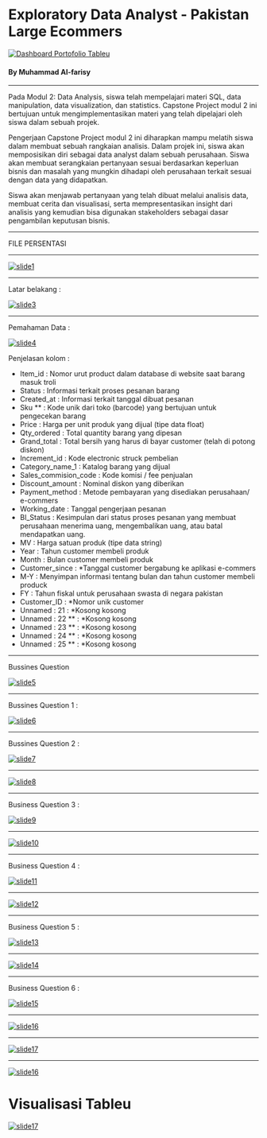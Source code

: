 
# Exploratory Data Analyst - Pakistan Large Ecommers 
[![Dashboard Portofolio Tableu](https://github.com/mhdalfarisy/EDA---Pakistan-s-Larges-Ecommers/blob/main/Images/Untitled-1-270.jpg)](https://www.linkedin.com/in/m-alfarisy97/)


#### By Muhammad Al-farisy
<hr>

Pada Modul 2: Data Analysis, siswa telah mempelajari materi SQL, data manipulation, data visualization, dan statistics. Capstone Project modul 2 ini bertujuan untuk
mengimplementasikan materi yang telah dipelajari oleh siswa dalam sebuah projek.

Pengerjaan Capstone Project modul 2 ini diharapkan mampu melatih siswa dalam membuat sebuah rangkaian analisis. Dalam projek ini, siswa akan memposisikan diri sebagai data analyst dalam sebuah perusahaan. Siswa akan membuat serangkaian pertanyaan sesuai berdasarkan keperluan bisnis dan masalah yang mungkin dihadapi oleh perusahaan terkait sesuai dengan data yang didapatkan.

Siswa akan menjawab pertanyaan yang telah dibuat melalui analisis data, membuat cerita dan visualisasi, serta mempresentasikan insight dari analisis yang kemudian bisa digunakan stakeholders sebagai dasar pengambilan keputusan bisnis.

<hr>

FILE PERSENTASI

<hr>

[![slide1](https://github.com/mhdalfarisy/EDA---Pakistan-s-Larges-Ecommers/blob/main/Images/Slide1.PNG)](h[ttps://www.solopos.com/wow-tangkapan-ikan-hiu-di-cilacap-capai-90-ton-1240574](https://github.com/mhdalfarisy/EDA---Pakistan-s-Larges-Ecommers/blob/main/Images/Slide1.PNG))

<hr>

Latar belakang :

[![slide3](https://github.com/mhdalfarisy/EDA---Pakistan-s-Larges-Ecommers/blob/main/Images/Slide3.PNG)]([h[ttps://www.solopos.com/wow-tangkapan-ikan-hiu-di-cilacap-capai-90-ton-1240574](https://github.com/mhdalfarisy/EDA---Pakistan-s-Larges-Ecommers/blob/main/Images/Slide2.PNG))

<hr>

Pemahaman Data :

[![slide4](https://github.com/mhdalfarisy/EDA---Pakistan-s-Larges-Ecommers/blob/main/Images/Slide4.PNG)]([h[https://github.com/mhdalfarisy/EDA---Pakistan-s-Larges-Ecommers/blob/main/Images/Slide4.PNG](https://github.com/mhdalfarisy/EDA---Pakistan-s-Larges-Ecommers/blob/main/Images/Slide4.PNG))

Penjelasan kolom : 
* Item_id  : Nomor urut product dalam database di website saat barang masuk troli
* Status : Informasi terkait proses pesanan barang
* Created_at  : Informasi terkait tanggal dibuat pesanan
* Sku ** : Kode unik dari toko (barcode) yang bertujuan untuk pengecekan barang
* Price : Harga per unit produk yang dijual (tipe data float)
* Qty_ordered  : Total quantity barang yang dipesan
* Grand_total  : Total bersih yang harus di bayar customer (telah di potong diskon)
* Increment_id  : Kode electronic struck pembelian
* Category_name_1  : Katalog barang yang dijual
* Sales_commision_code  : Kode komisi / fee penjualan
* Discount_amount  : Nominal diskon yang diberikan
* Payment_method  : Metode pembayaran yang disediakan perusahaan/ e-commers
* Working_date  : Tanggal pengerjaan pesanan
* BI_Status : Kesimpulan dari status proses pesanan yang membuat perusahaan menerima uang, mengembalikan uang, atau batal mendapatkan uang.
* MV : Harga satuan produk (tipe data string)
* Year : Tahun customer membeli produk
* Month : Bulan customer membeli produk
* Customer_since  : *Tanggal customer bergabung ke aplikasi e-commers
* M-Y  : Menyimpan informasi tentang bulan dan tahun customer membeli produck
* FY : Tahun fiskal untuk perusahaan swasta di negara pakistan
* Customer_ID : *Nomor unik customer
* Unnamed : 21  : *Kosong kosong
* Unnamed : 22 ** : *Kosong kosong
* Unnamed : 23 ** : *Kosong kosong
* Unnamed : 24 ** : *Kosong kosong
* Unnamed : 25 ** : *Kosong kosong

<hr>

Bussines Question

[![slide5](https://github.com/mhdalfarisy/EDA---Pakistan-s-Larges-Ecommers/blob/main/Images/Slide5.PNG)]([h[https://github.com/mhdalfarisy/EDA---Pakistan-s-Larges-Ecommers/blob/main/Images/Slide5.PNG](https://github.com/mhdalfarisy/EDA---Pakistan-s-Larges-Ecommers/blob/main/Images/Slide5.PNG))

<hr>

Bussines Question 1 :

[![slide6](https://github.com/mhdalfarisy/EDA---Pakistan-s-Larges-Ecommers/blob/main/Images/Slide6.PNG)]([h[[https://github.com/mhdalfarisy/EDA---Pakistan-s-Larges-Ecommers/blob/main/Images/Slide5.PNG](https://github.com/mhdalfarisy/EDA---Pakistan-s-Larges-Ecommers/blob/main/Images/Slide6.PNG))

<hr>

Bussines Question 2 :

[![slide7](https://github.com/mhdalfarisy/EDA---Pakistan-s-Larges-Ecommers/blob/main/Images/Slide7.PNG)]([h[[https://github.com/mhdalfarisy/EDA---Pakistan-s-Larges-Ecommers/blob/main/Images/Slide7.PNG](https://github.com/mhdalfarisy/EDA---Pakistan-s-Larges-Ecommers/blob/main/Images/Slide7.PNG))

<hr>

[![slide8](https://github.com/mhdalfarisy/EDA---Pakistan-s-Larges-Ecommers/blob/main/Images/Slide8.PNG)]([h[[https://github.com/mhdalfarisy/EDA---Pakistan-s-Larges-Ecommers/blob/main/Images/Slide8.PNG](https://github.com/mhdalfarisy/EDA---Pakistan-s-Larges-Ecommers/blob/main/Images/Slide8.PNG))

<hr>

Business Question 3 :

[![slide9](https://github.com/mhdalfarisy/EDA---Pakistan-s-Larges-Ecommers/blob/main/Images/Slide9.PNG)]([h[[https://github.com/mhdalfarisy/EDA---Pakistan-s-Larges-Ecommers/blob/main/Images/Slide9.PNG](https://github.com/mhdalfarisy/EDA---Pakistan-s-Larges-Ecommers/blob/main/Images/Slide9.PNG))

<hr>

[![slide10](https://github.com/mhdalfarisy/EDA---Pakistan-s-Larges-Ecommers/blob/main/Images/Slide10.PNG)]([h[[https://github.com/mhdalfarisy/EDA---Pakistan-s-Larges-Ecommers/blob/main/Images/Slide10.PNG](https://github.com/mhdalfarisy/EDA---Pakistan-s-Larges-Ecommers/blob/main/Images/Slide10.PNG))

<hr>

Business Question 4 :

[![slide11](https://github.com/mhdalfarisy/EDA---Pakistan-s-Larges-Ecommers/blob/main/Images/Slide11.PNG)]([h[[https://github.com/mhdalfarisy/EDA---Pakistan-s-Larges-Ecommers/blob/main/Images/Slide11.PNG](https://github.com/mhdalfarisy/EDA---Pakistan-s-Larges-Ecommers/blob/main/Images/Slide11.PNG))

<hr>

[![slide12](https://github.com/mhdalfarisy/EDA---Pakistan-s-Larges-Ecommers/blob/main/Images/Slide12.PNG)]([h[[https://github.com/mhdalfarisy/EDA---Pakistan-s-Larges-Ecommers/blob/main/Images/Slide12.PNG](https://github.com/mhdalfarisy/EDA---Pakistan-s-Larges-Ecommers/blob/main/Images/Slide12.PNG))


<hr>

Business Question 5 :

[![slide13](https://github.com/mhdalfarisy/EDA---Pakistan-s-Larges-Ecommers/blob/main/Images/Slide13.PNG)]([h[[https://github.com/mhdalfarisy/EDA---Pakistan-s-Larges-Ecommers/blob/main/Images/Slide13.PNG](https://github.com/mhdalfarisy/EDA---Pakistan-s-Larges-Ecommers/blob/main/Images/Slide13.PNG))

<hr>

[![slide14](https://github.com/mhdalfarisy/EDA---Pakistan-s-Larges-Ecommers/blob/main/Images/Slide14.PNG)]([h[[https://github.com/mhdalfarisy/EDA---Pakistan-s-Larges-Ecommers/blob/main/Images/Slide14.PNG](https://github.com/mhdalfarisy/EDA---Pakistan-s-Larges-Ecommers/blob/main/Images/Slide14.PNG))

<hr>

Business Question 6 :

[![slide15](https://github.com/mhdalfarisy/EDA---Pakistan-s-Larges-Ecommers/blob/main/Images/Slide15.PNG)]([h[[https://github.com/mhdalfarisy/EDA---Pakistan-s-Larges-Ecommers/blob/main/Images/Slide15.PNG](https://github.com/mhdalfarisy/EDA---Pakistan-s-Larges-Ecommers/blob/main/Images/Slide15.PNG))

<hr>

[![slide16](https://github.com/mhdalfarisy/EDA---Pakistan-s-Larges-Ecommers/blob/main/Images/Slide16.PNG)]([h[[https://github.com/mhdalfarisy/EDA---Pakistan-s-Larges-Ecommers/blob/main/Images/Slide16.PNG](https://github.com/mhdalfarisy/EDA---Pakistan-s-Larges-Ecommers/blob/main/Images/Slide16.PNG))

<hr>

[![slide17](https://github.com/mhdalfarisy/EDA---Pakistan-s-Larges-Ecommers/blob/main/Images/Slide17.PNG)]([h[[https://github.com/mhdalfarisy/EDA---Pakistan-s-Larges-Ecommers/blob/main/Images/Slide17.PNG](https://github.com/mhdalfarisy/EDA---Pakistan-s-Larges-Ecommers/blob/main/Images/Slide17.PNG))

<hr>

[![slide16](https://github.com/mhdalfarisy/EDA---Pakistan-s-Larges-Ecommers/blob/main/Images/Slide18.PNG)]([h[[https://github.com/mhdalfarisy/EDA---Pakistan-s-Larges-Ecommers/blob/main/Images/Slide18.PNG](https://github.com/mhdalfarisy/EDA---Pakistan-s-Larges-Ecommers/blob/main/Images/Slide18.PNG))

# Visualisasi Tableu
[![slide17](https://github.com/mhdalfarisy/EDA---Pakistan-s-Larges-Ecommers/blob/main/Images/Tableu%20Pakistan%20Largest%20Ecommers.png)]([h[[https://github.com/mhdalfarisy/EDA---Pakistan-s-Larges-Ecommers/blob/main/Images/Tableu%20Pakistan%20Largest%20Ecommers.png](https://github.com/mhdalfarisy/EDA---Pakistan-s-Larges-Ecommers/blob/main/Images/Tableu%20Pakistan%20Largest%20Ecommers.png))

